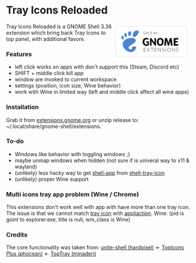 # Tray Icons Reloaded
[<img src="https://raw.githubusercontent.com/andyholmes/gnome-shell-extensions-badge/master/get-it-on-ego.svg?sanitize=true" height="100" align="right">](https://extensions.gnome.org/extension/2890/tray-icons-reloaded/)
Tray Icons Reloaded is a GNOME Shell 3.36 extension which bring back Tray Icons to top panel, with additional favore.

### Features
* left click works on apps with don't support this (Steam, Discord etc)
* SHIFT + middle click kill app
* window are invoked to current workspace
* settings (position, icon size, Wine behavior)
* work with Wine in limited way (left and middle click affect all wine apps)

### Installation
Grab it from [extensions.gnome.org](https://extensions.gnome.org/extension/2890/tray-icons-reloaded/) or unzip release to: ~/.local/share/gnome-shell/extensions.

### To-do
* Windows like behavior with toggling windows ;)
* maybe unmap windows when hidden (not sure if is univeral way to x11 & wayland)
* (unlikely) less hacky way to get [shell-app](https://developer.gnome.org/shell/stable/shell-shell-app.html) from [shell-tray-icon](https://developer.gnome.org/shell/stable/shell-shell-tray-icon.html)
* (unlikely) proper Wine support

### Multi icons tray app problem (Wine / Chrome)
This extensions don't work well with app with have more than one tray icon. The issue is that we cannot match [tray icon](https://developer.gnome.org/shell/stable/shell-shell-tray-icon.html) with [appliaction](https://developer.gnome.org/shell/stable/shell-shell-app.html).
Wine: (pid is goint to explorer.exe, title is null, wm_class is Wine)

### Credits
The core functionality was taken from: [unite-shell (hardpixel)](https://github.com/hardpixel/unite-shell) <- [TopIcons Plus (phocean)](https://github.com/phocean/TopIcons-plus) <- [TopTray (mjnaderi)
](https://github.com/mjnaderi/TopTray)